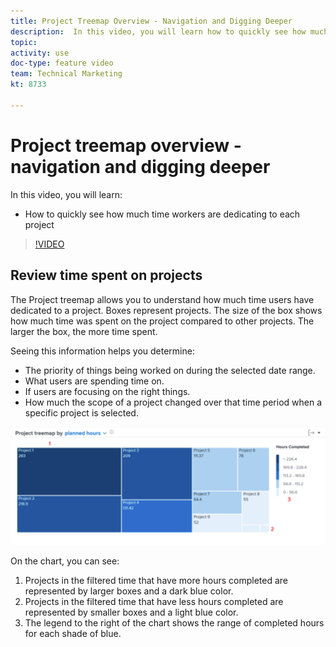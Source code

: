 ```yaml
---
title: Project Treemap Overview - Navigation and Digging Deeper
description:  In this video, you will learn how to quickly see how much time workers are dedicating to each project in [!DNL Adobe Workfront].
topic: 
activity: use
doc-type: feature video
team: Technical Marketing
kt: 8733 

---
```

# Project treemap overview - navigation and digging deeper

In this video, you will learn:

* How to quickly see how much time workers are dedicating to each project

>[!VIDEO](https://video.tv.adobe.com/v/335050/?quality=12)

## Review time spent on projects

The Project treemap allows you to understand how much time users have dedicated to a project. Boxes represent projects. The size of the box shows how much time was spent on the project compared to other projects. The larger the box, the more time spent.

Seeing this information helps you determine:

* The priority of things being worked on during the selected date range.
* What users are spending time on.
* If users are focusing on the right things.
* How much the scope of a project changed over that time period when a specific project is selected.

![An image showing a project treemap with numbers on areas described in the bullets below](assets/section-2-7.png)

On the chart, you can see:

1. Projects in the filtered time that have more hours completed are represented by larger boxes and a dark blue color.
1. Projects in the filtered time that have less hours completed are represented by smaller boxes and a light blue color.
1. The legend to the right of the chart shows the range of completed hours for each shade of blue.
